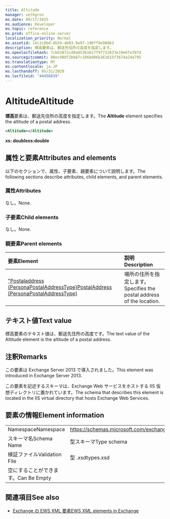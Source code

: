 ```yaml
---
title: Altitude
manager: sethgros
ms.date: 09/17/2015
ms.audience: Developer
ms.topic: reference
ms.prod: office-online-server
localization_priority: Normal
ms.assetid: 14c2c8bd-db54-4b03-9a97-190ff9e908b3
description: 標高要素は、郵送先住所の高度を指定します。
ms.openlocfilehash: 7cbb3872cd0ad53b1617f9f712633e19e6fe397d
ms.sourcegitcommit: 88ec988f2bb67c1866d06b361615f3674a24e795
ms.translationtype: MT
ms.contentlocale: ja-JP
ms.lasthandoff: 05/31/2020
ms.locfileid: "44458839"
---
```

# <a name="altitude"></a><span data-ttu-id="b03dc-103">Altitude</span><span class="sxs-lookup"><span data-stu-id="b03dc-103">Altitude</span></span>

<span data-ttu-id="b03dc-104">**標高**要素は、郵送先住所の高度を指定します。</span><span class="sxs-lookup"><span data-stu-id="b03dc-104">The **Altitude** element specifies the altitude of a postal address.</span></span> 
  
```XML
<Altitude></Altitude>
```

 <span data-ttu-id="b03dc-105">**xs: double**</span><span class="sxs-lookup"><span data-stu-id="b03dc-105">**xs:double**</span></span>
## <a name="attributes-and-elements"></a><span data-ttu-id="b03dc-106">属性と要素</span><span class="sxs-lookup"><span data-stu-id="b03dc-106">Attributes and elements</span></span>

<span data-ttu-id="b03dc-107">以下のセクションで、属性、子要素、親要素について説明します。</span><span class="sxs-lookup"><span data-stu-id="b03dc-107">The following sections describe attributes, child elements, and parent elements.</span></span>
  
### <a name="attributes"></a><span data-ttu-id="b03dc-108">属性</span><span class="sxs-lookup"><span data-stu-id="b03dc-108">Attributes</span></span>

<span data-ttu-id="b03dc-109">なし。</span><span class="sxs-lookup"><span data-stu-id="b03dc-109">None.</span></span>
  
### <a name="child-elements"></a><span data-ttu-id="b03dc-110">子要素</span><span class="sxs-lookup"><span data-stu-id="b03dc-110">Child elements</span></span>

<span data-ttu-id="b03dc-111">なし。</span><span class="sxs-lookup"><span data-stu-id="b03dc-111">None.</span></span>
  
### <a name="parent-elements"></a><span data-ttu-id="b03dc-112">親要素</span><span class="sxs-lookup"><span data-stu-id="b03dc-112">Parent elements</span></span>

|<span data-ttu-id="b03dc-113">**要素**</span><span class="sxs-lookup"><span data-stu-id="b03dc-113">**Element**</span></span>|<span data-ttu-id="b03dc-114">**説明**</span><span class="sxs-lookup"><span data-stu-id="b03dc-114">**Description**</span></span>|
|:-----|:-----|
|[<span data-ttu-id="b03dc-115">"Postaladdress (PersonaPostalAddressType)</span><span class="sxs-lookup"><span data-stu-id="b03dc-115">PostalAddress (PersonaPostalAddressType)</span></span>](postaladdress-personapostaladdresstype.md) <br/> |<span data-ttu-id="b03dc-116">場所の住所を指定します。</span><span class="sxs-lookup"><span data-stu-id="b03dc-116">Specifies the postal address of the location.</span></span>  <br/> |
   
## <a name="text-value"></a><span data-ttu-id="b03dc-117">テキスト値</span><span class="sxs-lookup"><span data-stu-id="b03dc-117">Text value</span></span>

<span data-ttu-id="b03dc-118">標高要素のテキスト値は、郵送先住所の高度です。</span><span class="sxs-lookup"><span data-stu-id="b03dc-118">The text value of the Altitude element is the altitude of a postal address.</span></span>
  
## <a name="remarks"></a><span data-ttu-id="b03dc-119">注釈</span><span class="sxs-lookup"><span data-stu-id="b03dc-119">Remarks</span></span>

<span data-ttu-id="b03dc-120">この要素は Exchange Server 2013 で導入されました。</span><span class="sxs-lookup"><span data-stu-id="b03dc-120">This element was introduced in Exchange Server 2013.</span></span>
  
<span data-ttu-id="b03dc-121">この要素を記述するスキーマは、Exchange Web サービスをホストする IIS 仮想ディレクトリに置かれています。</span><span class="sxs-lookup"><span data-stu-id="b03dc-121">The schema that describes this element is located in the IIS virtual directory that hosts Exchange Web Services.</span></span>
  
## <a name="element-information"></a><span data-ttu-id="b03dc-122">要素の情報</span><span class="sxs-lookup"><span data-stu-id="b03dc-122">Element information</span></span>

|||
|:-----|:-----|
|<span data-ttu-id="b03dc-123">Namespace</span><span class="sxs-lookup"><span data-stu-id="b03dc-123">Namespace</span></span>  <br/> |https://schemas.microsoft.com/exchange/services/2006/types  <br/> |
|<span data-ttu-id="b03dc-124">スキーマ名</span><span class="sxs-lookup"><span data-stu-id="b03dc-124">Schema Name</span></span>  <br/> |<span data-ttu-id="b03dc-125">型スキーマ</span><span class="sxs-lookup"><span data-stu-id="b03dc-125">Type schema</span></span>  <br/> |
|<span data-ttu-id="b03dc-126">検証ファイル</span><span class="sxs-lookup"><span data-stu-id="b03dc-126">Validation File</span></span>  <br/> |<span data-ttu-id="b03dc-127">型 .xsd</span><span class="sxs-lookup"><span data-stu-id="b03dc-127">types.xsd</span></span>  <br/> |
|<span data-ttu-id="b03dc-128">空にすることができます。</span><span class="sxs-lookup"><span data-stu-id="b03dc-128">Can Be Empty</span></span>  <br/> ||
   
## <a name="see-also"></a><span data-ttu-id="b03dc-129">関連項目</span><span class="sxs-lookup"><span data-stu-id="b03dc-129">See also</span></span>

- [<span data-ttu-id="b03dc-130">Exchange の EWS XML 要素</span><span class="sxs-lookup"><span data-stu-id="b03dc-130">EWS XML elements in Exchange</span></span>](ews-xml-elements-in-exchange.md)

